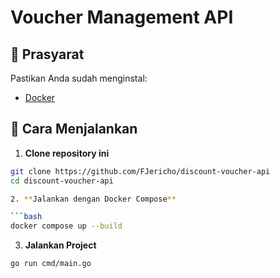 # Voucher Management API

## 🔧 Prasyarat

Pastikan Anda sudah menginstal:

-   [Docker](https://www.docker.com/products/docker-desktop/)

## 🚀 Cara Menjalankan

1. **Clone repository ini**

````bash
git clone https://github.com/FJericho/discount-voucher-api
cd discount-voucher-api

2. **Jalankan dengan Docker Compose**

```bash
docker compose up --build
````

3. **Jalankan Project**

```bash
go run cmd/main.go
```
